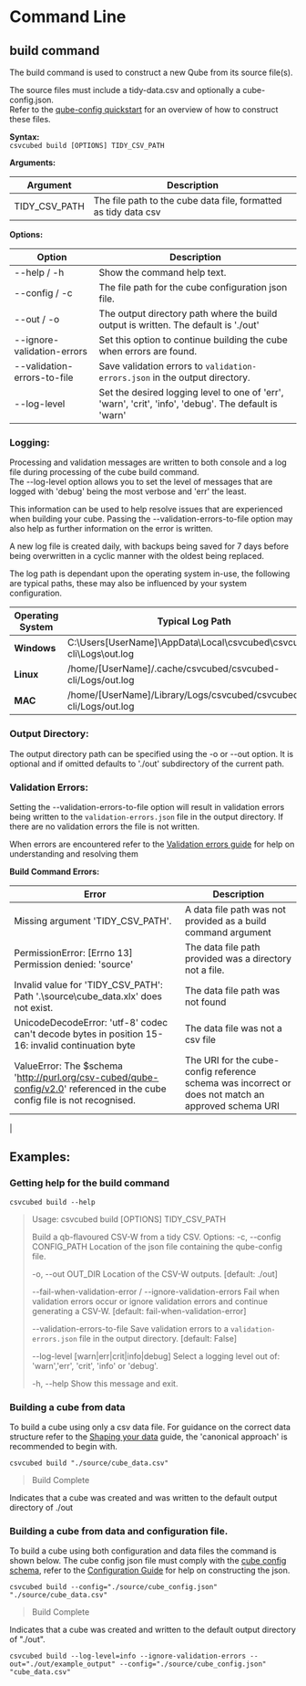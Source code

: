 # Command Line

## build command
The build command is used to construct a new Qube from its source file(s).  

The source files must include a tidy-data.csv and optionally a cube-config.json.  
Refer to the [qube-config quickstart](./qube-config.md) for an overview of how to construct these files.


**Syntax:**  
``csvcubed build [OPTIONS] TIDY_CSV_PATH``

**Arguments:**

| Argument      | Description                                                     |
|---------------|-----------------------------------------------------------------|
| TIDY_CSV_PATH | The file path to the cube data file, formatted as tidy data csv |

**Options:**

| Option                       | Description                                                                                           |
|------------------------------|-------------------------------------------------------------------------------------------------------|
| --help / -h                  | Show the command help text.                                                                           |
| --config / -c                | The file path for the cube configuration json file.                                                   |
| --out / -o                   | The output directory path where the build output is written. The default is './out'                    |
| --ignore-validation-errors   | Set this option to continue building the cube when errors are found.                                  |
| --validation-errors-to-file  | Save validation errors to `validation-errors.json` in the output directory.                           |
| --log-level                  | Set the desired logging level to one of 'err', 'warn', 'crit', 'info', 'debug'. The default is 'warn' |

### Logging:
Processing and validation messages are written to both console and a log file during processing of the cube build command.  
The --log-level option allows you to set the level of messages that are logged with 'debug' being the most verbose and 'err' the least.

This information can be used to help resolve issues that are experienced when building your cube.
Passing the --validation-errors-to-file option may also help as further information on the error is written.

A new log file is created daily, with backups being saved for 7 days before being overwritten in a cyclic manner with the oldest being replaced.

The log path is dependant upon the operating system in-use, the following are typical paths, these may also be 
influenced by your system configuration.

| Operating System | Typical Log Path                                                     |
|------------------|----------------------------------------------------------------------|
| **Windows**      | C:\Users\[UserName]\AppData\Local\csvcubed\csvcubed-cli\Logs\out.log | 
| **Linux**        | /home/[UserName]/.cache/csvcubed/csvcubed-cli/Logs/out.log           |
| **MAC**          | /home/[UserName]/Library/Logs/csvcubed/csvcubed-cli/Logs/out.log     |

### Output Directory:
The output directory path can be specified using the -o or --out option.
It is optional and if omitted defaults to './out' subdirectory of the current path.

### Validation Errors:
Setting the --validation-errors-to-file option will result in validation errors being written to the `validation-errors.json`
file in the output directory.  If there are no validation errors the file is not written.

When errors are encountered refer to the [Validation errors guide](../guides/errors/index.md) for help on understanding and resolving them

**Build Command Errors:**

| Error                                                                                                                       | Description                                                                            |
|-----------------------------------------------------------------------------------------------------------------------------|----------------------------------------------------------------------------------------|
| Missing argument 'TIDY_CSV_PATH'.                                                                                           | A data file path was not provided as a build command argument                          |
| PermissionError: [Errno 13] Permission denied: 'source'                                                                     | The data file path provided was a directory not a file. |
| Invalid value for 'TIDY_CSV_PATH': Path '.\\source\\cube_data.xlx' does not exist.                                          | The data file path was not found |
| UnicodeDecodeError: 'utf-8' codec can't decode bytes in position 15-16: invalid continuation byte                           | The data file was not a csv file |
| ValueError: The $schema 'http://purl.org/csv-cubed/qube-config/v2.0' referenced in the cube config file is not recognised. | The URI for the cube-config reference schema was incorrect or does not match an approved schema URI |
| 


## Examples:

### Getting help for the build command
``csvcubed build --help``

> Usage: csvcubed build [OPTIONS] TIDY_CSV_PATH
> 
>  Build a qb-flavoured CSV-W from a tidy CSV.
> Options:
  -c, --config CONFIG_PATH        Location of the json file containing the qube-config file.
> 
>  -o, --out OUT_DIR              Location of the CSV-W outputs.  [default: ./out]
>
>  --fail-when-validation-error / --ignore-validation-errors
                                  Fail when validation errors occur or ignore validation errors and continue generating a CSV-W.  [default: fail-when-validation-error]
>
>  --validation-errors-to-file    Save validation errors to a `validation-errors.json` file in the output directory. [default: False]
>
>  --log-level [warn|err|crit|info|debug]
>                                 Select a logging level out of: 'warn','err', 'crit', 'info' or 'debug'.
>
>  -h, --help                     Show this message and exit.

### Building a cube from data
To build a cube using only a csv data file. For guidance on the correct data structure refer to the
[Shaping your data](../guides/shape-data.md) guide, the 'canonical approach' is recommended to begin with. 

``csvcubed build "./source/cube_data.csv"``

> Build Complete

Indicates that a cube was created and was written to the default output directory of ./out

### Building a cube from data and configuration file.
To build a cube using both configuration and data files the command is shown below.
The cube config json file must comply with the [cube config schema](https://purl.org/csv-cubed/qube-config/v1.0), 
refer to the [Configuration Guide]("../guides.qube-config/#configuration") for help on constructing the json.  

``csvcubed build --config="./source/cube_config.json" "./source/cube_data.csv"``

> Build Complete

Indicates that a cube was created and written to the default output directory of "./out".


``csvcubed build --log-level=info --ignore-validation-errors --out="./out/example_output" --config="./source/cube_config.json" "cube_data.csv"``